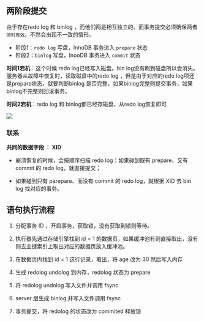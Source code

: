 ## 两阶段提交

由于存在redo log 和 binlog ，而他们两是相互独立的。而事务提交必须确保两者`同时有效`。不然会出现不一致的情形。

- 阶段1：`redo log` 写盘，InnoDB 事务进入 `prepare` 状态
- 阶段2：`binlog` 写盘，InooDB 事务进入 `commit` 状态

**时间1宕机**：这个时候 redo log已经写入磁盘。bin log没有刷到磁盘所以会消失。服务器从故障中恢复时，读取磁盘中的redo log ，但是由于对应的redo log项还是prepare状态，就要判断binlog 是否完整，如果binlog完整则提交事务，如果binlog不完整则回滚事务。

**时间2宕机**：redo log 和 binlog都已经存磁盘，从redo log恢复即可

![](https://user-gold-cdn.xitu.io/2019/5/18/16aca158bd2eef8c?imageView2/0/w/1280/h/960/ignore-error/1)

### 联系

**共同的数据字段 ： XID**

- 崩溃恢复的时候，会按顺序扫描 redo log：如果碰到既有 prepare、又有 commit 的 redo log，就直接提交；

- 如果碰到只有 parepare、而没有 commit 的 redo log，就根据 XID 去 bin log 找对应的事务。



## 语句执行流程

1. 分配事务 ID ，开启事务，获取锁，没有获取到锁则等待。

2. 执行器先通过存储引擎找到 id = 1 的数据页，如果缓冲池有则直接取出，没有则去主键索引上取出对应的数据页放入缓冲池。
3. 在数据页内找到 id = 1 这行记录，取出，将 age 改为 30 然后写入内存
4. 生成 redolog undolog 到内存，redolog 状态为 prepare
5. 将 redolog undolog 写入文件并调用 fsync
6. server 层生成 binlog 并写入文件调用 fsync
7. 事务提交，将 redolog 的状态改为 commited 释放锁


